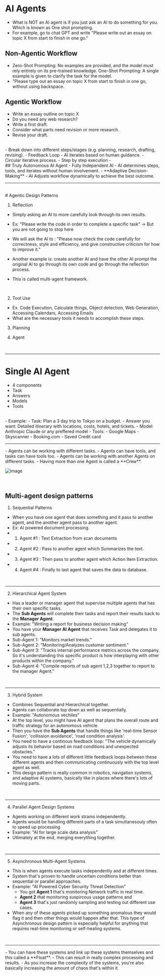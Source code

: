 # AI Agents
- What is NOT an AI agent is if you just ask an AI to do something for you. Which is known as One shot prompting.
- For example, go to chat GPT and write "Please write out an essay on topic X from start to finish in one go."

## Non-Agentic Workflow
- Zero-Shot Prompting: No examples are provided, and the model must rely entirely on its pre-trained knowledge. One-Shot Prompting: A single example is given to clarify the task for the model.
- "Please type out an essay on topic X from start to finish in one go, without using backspace.


## Agentic Workflow
- Write an essay outline on topic X
- Do you need any web research?
- Write a first draft.
- Consider what parts need revision or more research.
- Revise your draft.

<br>
- Break down into different steps/stages (e.g. planning, research, drafting, revising).
- Feedback Loop - AI iterates based on human guidance.
- Circular iterative process.
- Step by step execution
- 

<br>
## Truly Autonomous AI Agent
- Fully Independent AI
- AI determines steps, tools, and iterates without human involvement.
- **Adaptive Decision-Making**
- AI Adjusts workflow dynamically to achieve the best outcome.


<hr>
<br>
# Agentic Design Patterns

1. Reflection
- Simply asking an AI to more carefully look through its own results.
- Ex: "Please write the code in order to complete a specific task" -> But you are not going to stop here
- We will ask the AI to : "Please now check the code carefully for correctness, style and efficiency, and give constructive criticism for how to improve it."


- Another example is: create another AI and have the other AI prompt the original AI to go through its own code and go through the reflection process.
- This is called multi-agent framework.

<br>

2. Tool Use
- Ex. Code Execution, Calculate things, Object detection, Web Generation, Accessing Calendars, Accessing Emails
- What are the necessary tools it needs to accomplish these steps.

3. Planning

4. Agent


<br>

<hr>

# Single AI Agent
- 4 components
- Task
- Answers
- Models 
- Tools

<br>
- Example:
- Task: Plan a 3 day  trip to Tokyo on a budget.
- Answer you want: Detailed itinerary with locations, costs, hotels, and tickets.
- Model: Anthropic Claude or any preffered model
- Tools: 
   - Google Maps
   - Skyscanner
   - Booking.com
   - Saved Credit card


<br>
<hr>
- Agents can be working with different tasks.
- Agents can have tools, and tasks can have tools too.
- Agents can be working with another Agents on different tasks.
- Having more than one Agent is called a **Crew**.

![image](https://github.com/user-attachments/assets/77cc95ef-faa7-422c-97a8-5bf0d0496bb8)

<br>

## Multi-agent design patterns
1. Sequential Patterns
 - When you have one agent that does something and it pass to another agent, and the another agent pass to another agent.
 - Ex: AI  powered document processing.
 - 1. Agent #1 : Text Extraction from scan documents
 - 2. Agent #2 : Pass to another agent which Summarizes the text.
 - 3. Agent #3 : Then pass to another agent which Action Item Extraction.
 - 4. Agent #4 : Finally to last agent that saves the data to database.

<br>
<hr/>

2. Hierarchical Agent System
 - Has a leader or manager agent that supervise multiple agents that has their own specific tasks.
 - The **Sub Agents** will complete their tasks and report their results back to the **Manager Agent**.
 - Example: "Writing a report for business decision making"
 - You have your **Manager AI Agent** that receives Task and delegates it to sub agents.
 - Sub-Agent 1: "Monitors market trends."
 - Sub-Agent 2: "Monitoring/Analyzes customer sentiment."
 - Sub-Agent 3: "Tracks internal performance metrics across the company. So it's understanding this specific product is how interplaying with other products within the company."
 - Sub-Agent 4: "Compile reports of sub agent 1,2,3 together to report to the manager Agent."


 <br>
 <hr>

 3. Hybrid System
  - Combines Sequential and Hierarchical together.
  - Agents can collaborate top down as well as sequentially.
  - Example: "Autonomous vechiles"
  - At the top level, you might have AI agent that plans the overall route and traffic strategy for an autonomous vehicle.
  - Then you have the **Sub Agents** that handle things like 'real-time Sensor Fusion', 'collission avoidance', 'road condition analysis'.
  - You need to have a continous feedback loop: "The vehicle dynamically adjusts its behavior based on road conditions and unexpected obstacles."
  - You need to have a lots of different little feedback loops between these different agents and then communicating continuously with the top level agent as well.
  - This design pattern is really common in robotics, navigation systems, and adaptive AI systems, basically like in places where there's lots of moving parts.

<br>
<hr>

4. Parallel Agent Design Systems
- Agents working on different work strams independently.
- Agents would be handling different parts of a task simultanesouly often to speed up processing
- Example: "AI for large scale data analysis"
- Utlimately at the end, merging everything together.

<br>
<hr>

5. Asynchronous Multi-Agent Systems
- This is when agents execute tasks independently and at different times.
- System that's proven to handle uncertain conditions better than sequential or parallel approaches.
- Example: "AI Powered Cyber Security Threat Detection"
  - You got **Agent 1** that's monitoring Network traffic in real time.
  - **Agent 2** that monitoring suspircous usage patterns and 
  - **Agent 3** that's just randomly sampling and testing out different use cases.
- When any of these agents picked up something anomalous they would flag it and then other things would happen after that. This type of Asynchronous design pattern is especially helpful for anything that requires real-time monitoring or self-healing systems.


<br>
<hr>
- You can have these systems and link up these systems themselves and this called a **Float**.
- This can result in really complex processing and results.
- As you increase the complexity of the systems, you're also basically increasing the amount of chaos that's within it.

